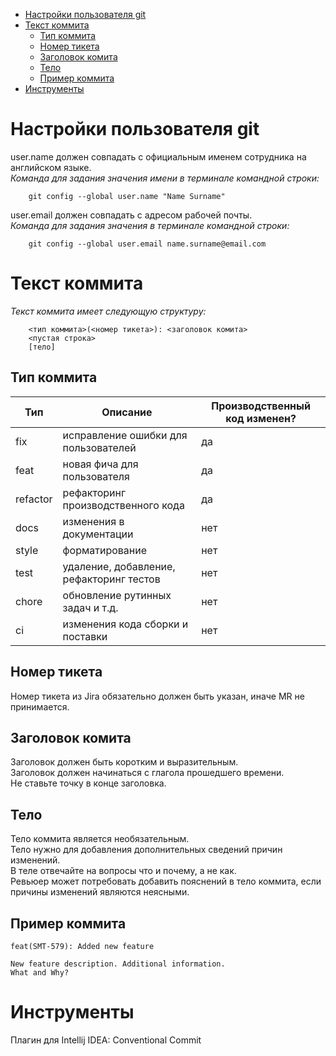 
* [Настройки пользователя git](#настройки-пользователя-git)
* [Текст коммита](#текст-коммита)
  * [Тип коммита](#тип-коммита)
  * [Номер тикета](#номер-тикета)
  * [Заголовок комита](#заголовок-комита)
  * [Тело](#тело)
  * [Пример коммита](#пример-коммита)
* [Инструменты](#инструменты)


# Настройки пользователя git

user.name должен совпадать с официальным именем сотрудника на английском языке.  
_Команда для задания значения имени в терминале командной строки:_  

```
    git config --global user.name "Name Surname"
```
user.email должен совпадать с адресом рабочей почты.  
_Команда для задания значения  в терминале командной строки:_

```
    git config --global user.email name.surname@email.com
```

# Текст коммита

_Текст коммита имеет следующую структуру:_

```
    <тип коммита>(<номер тикета>): <заголовок комита>
    <пустая строка>
    [тело]
```

## Тип коммита

| Тип      | Описание                                 | Производственный код изменен? |
|----------|------------------------------------------|-------------------------------|
| fix      | исправление ошибки для пользователей     | да                            |
| feat     | новая фича для пользователя              | да                            |
| refactor | рефакторинг производственного кода       | да                            |
| docs     | изменения в документации                 | нет                           |
| style    | форматирование                           | нет                           |
| test     | удаление, добавление, рефакторинг тестов | нет                           |
| chore    | обновление рутинных задач и т.д.         | нет                           |
| ci       | изменения кода сборки и поставки         | нет                           |

## Номер тикета

Номер тикета из Jira обязательно должен быть указан, иначе MR не принимается.

## Заголовок комита

Заголовок должен быть коротким и выразительным.  
Заголовок должен начинаться с глагола прошедшего времени.  
Не ставьте точку в конце заголовка.

## Тело

Тело коммита является необязательным.  
Тело нужно для добавления дополнительных сведений причин изменений.  
В теле отвечайте на вопросы что и почему, а не как.  
Ревьюер может потребовать добавить пояснений в тело коммита, если причины изменений являются неясными.

## Пример коммита

```
feat(SMT-579): Added new feature

New feature description. Additional information.
What and Why?
```

# Инструменты

Плагин для Intellij IDEA: Conventional Commit